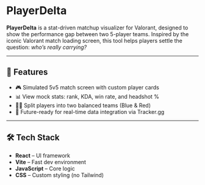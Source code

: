 # PlayerDelta

**PlayerDelta** is a stat-driven matchup visualizer for Valorant, designed to show the performance gap between two 5-player teams. Inspired by the iconic Valorant match loading screen, this tool helps players settle the question: *who’s really carrying?*

---

## 🚀 Features

- 🎮 Simulated 5v5 match screen with custom player cards
- 📊 View mock stats: rank, KDA, win rate, and headshot %
- 🔵🔴 Split players into two balanced teams (Blue & Red)
- 🔁 Future-ready for real-time data integration via Tracker.gg

---

## 🛠 Tech Stack

- **React** – UI framework
- **Vite** – Fast dev environment
- **JavaScript** – Core logic
- **CSS** – Custom styling (no Tailwind)
